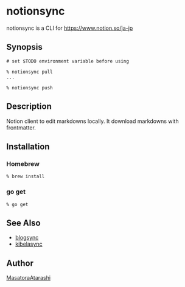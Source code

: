 notionsync
=======


notionsync is a CLI for https://www.notion.so/ja-jp

## Synopsis

```console
# set $TODO environment variable before using

% notionsync pull
...

% notionsync push 
```

## Description

Notion client to edit markdowns locally. It download markdowns with frontmatter.

## Installation

### Homebrew

```console
% brew install 
```

### go get

```console
% go get 
```

## See Also

- [blogsync](https://github.com/motemen/blogsync)
- [kibelasync](https://github.com/Songmu/kibelasync)

## Author

[MasatoraAtarashi](https://github.com/MasatoraAtarashi)
